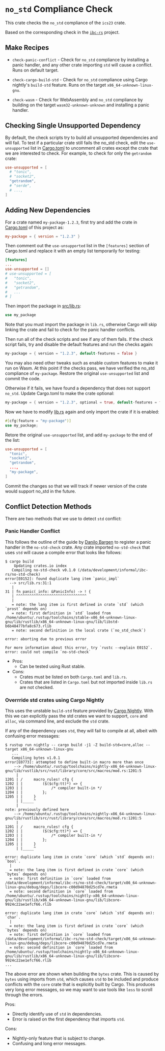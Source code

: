 # `no_std` Compliance Check

This crate checks the `no_std` compliance of the `ics23` crate.

Based on the corresponding check in the [`ibc-rs`](https://github.com/informalsystems/ibc-rs) project.

## Make Recipes

- `check-panic-conflict` - Check for `no_std` compliance by installing a panic handler, and any other crate importing `std` will cause a conflict. Runs on default target.

- `check-cargo-build-std` - Check for `no_std` compliance using Cargo nightly's `build-std` feature. Runs on the target `x86_64-unknown-linux-gnu`.

- `check-wasm` - Check for WebAssembly and `no_std` compliance by building on the target `wasm32-unknown-unknown` and installing a panic handler.

## Checking Single Unsupported Dependency

By default, the check scripts try to build all unsupported dependencies and will fail. To test if a particular crate still fails the no_std check, edit the `use-unsupported` list in [Cargo.toml](./Cargo.toml) to uncomment all crates except the crate that we are interested to check. For example, to check for only the `getrandom` crate:

```toml
use-unsupported = [
  # "tonic",
  # "socket2",
  "getrandom",
  # "serde",
  # ...,
]
```

## Adding New Dependencies

For a crate named `my-package-1.2.3`, first try and add the crate in [Cargo.toml](./Cargo.toml) of this project as:

```toml
my-package = { version = "1.2.3" }
```

Then comment out the `use-unsupported` list in the `[features]` section of Cargo.toml and replace it with an empty list temporarily for testing:

```toml
[features]
...
use-unsupported = []
# use-unsupported = [
#   "tonic",
#   "socket2",
#   "getrandom",
#   ...
# ]
```

Then import the package in [src/lib.rs](./src/lib.rs):

```rust
use my_package
```

Note that you must import the package in `lib.rs`, otherwise Cargo will skip linking the crate and fail to check for the panic handler conflicts.

Then run all of the check scripts and see if any of them fails. If the check script fails, try and disable the default features and run the checks again:

```rust
my-package = { version = "1.2.3", default-features = false }
```

You may also need other tweaks such as enable custom features to make it run on Wasm.
At this point if the checks pass, we have verified the no_std compliance of `my-package`. Restore the original `use-unsupported` list and commit the code.

Otherwise if it fails, we have found a dependency that does not support `no_std`. Update Cargo.toml to make the crate optional:

```rust
my-package = { version = "1.2.3", optional = true, default-features = false }
```

Now we have to modify [lib.rs](./src/lib.rs) again and only import the crate if it is enabled:

```rust
#[cfg(feature = "my-package")]
use my_package;
```

Retore the original `use-unsupported` list, and add `my-package` to the end of the list:

```toml
use-unsupported = [
  "tonic",
  "socket2",
  "getrandom",
  ...,
  "my-package",
]
```

Commit the changes so that we will track if newer version of the crate would support no_std in the future.

## Conflict Detection Methods

There are two methods that we use to detect `std` conflict:

### Panic Handler Conflict

This follows the outline of the guide by
[Danilo Bargen](https://blog.dbrgn.ch/2019/12/24/testing-for-no-std-compatibility/)
to register a panic handler in the `no-std-check` crate.
Any crate imported `no-std-check` that uses `std` will cause a compile error that
looks like follows:

```
$ cargo build
    Updating crates.io index
   Compiling no-std-check v0.1.0 (/data/development/informal/ibc-rs/no-std-check)
error[E0152]: found duplicate lang item `panic_impl`
  --> src/lib.rs:31:1
   |
31 | fn panic(_info: &PanicInfo) -> ! {
   | ^^^^^^^^^^^^^^^^^^^^^^^^^^^^^^^^
   |
   = note: the lang item is first defined in crate `std` (which `prost` depends on)
   = note: first definition in `std` loaded from /home/ubuntu/.rustup/toolchains/stable-x86_64-unknown-linux-gnu/lib/rustlib/x86_64-unknown-linux-gnu/lib/libstd-b6b48477bfa8c673.rlib
   = note: second definition in the local crate (`no_std_check`)

error: aborting due to previous error

For more information about this error, try `rustc --explain E0152`.
error: could not compile `no-std-check`
```

- Pros:
  - Can be tested using Rust stable.
- Cons:
  - Crates must be listed on both `Cargo.toml` and `lib.rs`.
  - Crates that are listed in `Cargo.toml` but not imported inside `lib.rs` are not checked.

### Overrride std crates using Cargo Nightly

This uses the unstable `build-std` feature provided by
[Cargo Nightly](https://doc.rust-lang.org/nightly/cargo/reference/unstable.html#build-std).
With this we can explicitly pass the std crates we want to support, `core` and `alloc`,
via command line, and exclude the `std` crate.

If any of the dependency uses `std`, they will fail to compile at all, albeit with
confusing error messages:

```
$ rustup run nightly -- cargo build -j1 -Z build-std=core,alloc --target x86_64-unknown-linux-gnu
   ...
   Compiling bytes v1.0.1
error[E0773]: attempted to define built-in macro more than once
    --> /home/ubuntu/.rustup/toolchains/nightly-x86_64-unknown-linux-gnu/lib/rustlib/src/rust/library/core/src/macros/mod.rs:1201:5
     |
1201 | /     macro_rules! cfg {
1202 | |         ($($cfg:tt)*) => {
1203 | |             /* compiler built-in */
1204 | |         };
1205 | |     }
     | |_____^
     |
note: previously defined here
    --> /home/ubuntu/.rustup/toolchains/nightly-x86_64-unknown-linux-gnu/lib/rustlib/src/rust/library/core/src/macros/mod.rs:1201:5
     |
1201 | /     macro_rules! cfg {
1202 | |         ($($cfg:tt)*) => {
1203 | |             /* compiler built-in */
1204 | |         };
1205 | |     }
     | |_____^

error: duplicate lang item in crate `core` (which `std` depends on): `bool`.
  |
  = note: the lang item is first defined in crate `core` (which `bytes` depends on)
  = note: first definition in `core` loaded from /data/development/informal/ibc-rs/no-std-check/target/x86_64-unknown-linux-gnu/debug/deps/libcore-c00d94870d25cd7e.rmeta
  = note: second definition in `core` loaded from /home/ubuntu/.rustup/toolchains/nightly-x86_64-unknown-linux-gnu/lib/rustlib/x86_64-unknown-linux-gnu/lib/libcore-9924c22ae1efcf66.rlib

error: duplicate lang item in crate `core` (which `std` depends on): `char`.
  |
  = note: the lang item is first defined in crate `core` (which `bytes` depends on)
  = note: first definition in `core` loaded from /data/development/informal/ibc-rs/no-std-check/target/x86_64-unknown-linux-gnu/debug/deps/libcore-c00d94870d25cd7e.rmeta
  = note: second definition in `core` loaded from /home/ubuntu/.rustup/toolchains/nightly-x86_64-unknown-linux-gnu/lib/rustlib/x86_64-unknown-linux-gnu/lib/libcore-9924c22ae1efcf66.rlib
...
```

The above error are shown when building the `bytes` crate. This is caused by `bytes` using imports from `std`,
which causes `std` to be included and produce conflicts with the `core` crate that is explicitly built by Cargo.
This produces very long error messages, so we may want to use tools like `less` to scroll through the errors.

Pros:
  - Directly identify use of `std` in dependencies.
  - Error is raised on the first dependency that imports `std`.

Cons:
  - Nightly-only feature that is subject to change.
  - Confusing and long error messages.
